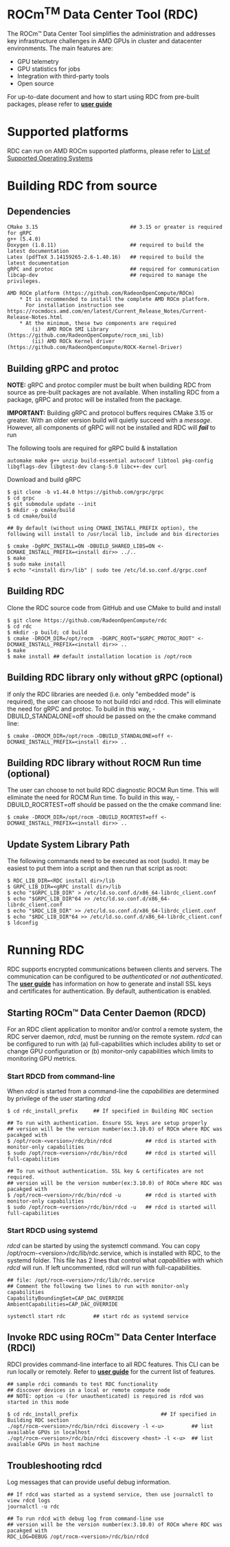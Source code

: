 
# ROCm<sup>TM</sup> Data Center Tool (RDC)

The ROCm™ Data Center Tool simplifies the administration and addresses key infrastructure challenges in AMD GPUs in cluster and datacenter environments. The main features are:

- GPU telemetry
- GPU statistics for jobs
- Integration with third-party tools
- Open source

For up-to-date document and how to start using RDC from pre-built packages, please refer to [**user guide**](https://docs.amd.com/bundle/ROCm-Data-Center-Tool-User-Guide-v5.1/page/Overview.html)

# Supported platforms
RDC can run on AMD ROCm supported platforms, please refer to [List of Supported Operating Systems](https://rocmdocs.amd.com/en/latest/Current_Release_Notes/Current-Release-Notes.html)

# Building RDC from source

## Dependencies

    CMake 3.15                              ## 3.15 or greater is required for gRPC
    g++ (5.4.0)
    Doxygen (1.8.11)                        ## required to build the latest documentation
    Latex (pdfTeX 3.14159265-2.6-1.40.16)   ## required to build the latest documentation
    gRPC and protoc                         ## required for communication
    libcap-dev                              ## required to manage the privileges.

    AMD ROCm platform (https://github.com/RadeonOpenCompute/ROCm)
        * It is recommended to install the complete AMD ROCm platform.
          For installation instruction see https://rocmdocs.amd.com/en/latest/Current_Release_Notes/Current-Release-Notes.html
        * At the minimum, these two components are required
            (i)  AMD ROCm SMI Library (https://github.com/RadeonOpenCompute/rocm_smi_lib)
            (ii) AMD ROCk Kernel driver (https://github.com/RadeonOpenCompute/ROCK-Kernel-Driver)

## Building gRPC and protoc
**NOTE:** gRPC and protoc compiler must be built when building RDC from source as pre-built packages are not available. When installing RDC from a package, gRPC and protoc will be installed from the package.

**IMPORTANT:** Building gRPC and protocol buffers requires CMake 3.15 or greater. With an older version build will quietly succeed with a *message*. However, all components of gRPC will not be installed and RDC will ***fail*** to run

The following tools are required for gRPC build & installation

    automake make g++ unzip build-essential autoconf libtool pkg-config libgflags-dev libgtest-dev clang-5.0 libc++-dev curl

 Download and build gRPC

    $ git clone -b v1.44.0 https://github.com/grpc/grpc
    $ cd grpc
    $ git submodule update --init
    $ mkdir -p cmake/build
    $ cd cmake/build

    ## By default (without using CMAKE_INSTALL_PREFIX option), the following will install to /usr/local lib, include and bin directories

    $ cmake -DgRPC_INSTALL=ON -DBUILD_SHARED_LIBS=ON <-DCMAKE_INSTALL_PREFIX=<install dir>> ../..
    $ make
    $ sudo make install
    $ echo "<install dir>/lib" | sudo tee /etc/ld.so.conf.d/grpc.conf

## Building RDC

Clone the RDC source code from GitHub and use CMake to build and install

    $ git clone https://github.com/RadeonOpenCompute/rdc
    $ cd rdc
    $ mkdir -p build; cd build
    $ cmake -DROCM_DIR=/opt/rocm  -DGRPC_ROOT="$GRPC_PROTOC_ROOT" <-DCMAKE_INSTALL_PREFIX=<install dir>> ..
    $ make
    $ make install ## default installation location is /opt/rocm

## Building RDC library only without gRPC (optional)

If only the RDC libraries are needed (i.e. only "embedded mode" is required), the user can choose to not build rdci and rdcd. This will eliminate the need for gRPC and protoc. To build in this way, -DBUILD_STANDALONE=off should be passed on the the cmake command line:

    $ cmake -DROCM_DIR=/opt/rocm -DBUILD_STANDALONE=off <-DCMAKE_INSTALL_PREFIX=<install dir>> ..

## Building RDC library without ROCM Run time (optional)

The user can choose to not build RDC diagnostic ROCM Run time. This will eliminate the need for ROCM Run time. To build in this way, -DBUILD_ROCRTEST=off should be passed on the the cmake command line:

    $ cmake -DROCM_DIR=/opt/rocm -DBUILD_ROCRTEST=off <-DCMAKE_INSTALL_PREFIX=<install dir>> ..

## Update System Library Path

The following commands need to be executed as root (sudo). It may be easiest to put them into a script and then run that script as root:

    $ RDC_LIB_DIR=<RDC install dir>/lib
    $ GRPC_LIB_DIR=<gRPC install dir>/lib
    $ echo "$GRPC_LIB_DIR" > /etc/ld.so.conf.d/x86_64-librdc_client.conf
    $ echo "$GRPC_LIB_DIR"64 >> /etc/ld.so.conf.d/x86_64-librdc_client.conf
    $ echo "$RDC_LIB_DIR" >> /etc/ld.so.conf.d/x86_64-librdc_client.conf
    $ echo "$RDC_LIB_DIR"64 >> /etc/ld.so.conf.d/x86_64-librdc_client.conf
    $ ldconfig

# Running RDC
RDC supports encrypted communications between clients and servers. The
communication can be configured to be *authenticated* or *not authenticated*. The [**user guide**](https://docs.amd.com/bundle/ROCm-Data-Center-Tool-User-Guide-v5.1/page/Developer_Handbook.html) has information on how to generate and install SSL keys and certificates for authentication. By default, authentication is enabled.

## Starting ROCm™ Data Center Daemon (RDCD)
For an RDC client application to monitor and/or control a remote system, the RDC server daemon, *rdcd*, must be running on the remote system. *rdcd* can be configured to run with (a) full-capabilities which includes ability to set or change GPU configuration or (b) monitor-only capabilities which limits to monitoring GPU metrics.

### Start RDCD from command-line
When *rdcd* is started from a command-line the *capabilities* are determined by privilege of the *user* starting *rdcd*

    $ cd rdc_install_prefix     ## If specified in Building RDC section

    ## To run with authentication. Ensure SSL keys are setup properly
    ## version will be the version number(ex:3.10.0) of ROCm where RDC was pacakged with
    $ /opt/rocm-<version>/rdc/bin/rdcd           ## rdcd is started with monitor-only capabilities
    $ sudo /opt/rocm-<version>/rdc/bin/rdcd      ## rdcd is started will full-capabilities

    ## To run without authentication. SSL key & certificates are not required.
    ## version will be the version number(ex:3.10.0) of ROCm where RDC was pacakged with
    $ /opt/rocm-<version>/rdc/bin/rdcd -u        ## rdcd is started with monitor-only capabilities
    $ sudo /opt/rocm-<version>/rdc/bin/rdcd -u   ## rdcd is started will full-capabilities

### Start RDCD using systemd
*rdcd* can be started by using the systemctl command. You can copy /opt/rocm-\<version\>/rdc/lib/rdc.service, which is installed with RDC, to the systemd folder. This file has 2 lines that control what *capabilities* with which *rdcd* will run. If left uncommented, rdcd will run with full-capabilities.


    ## file: /opt/rocm-<version>/rdc/lib/rdc.service
    ## Comment the following two lines to run with monitor-only capabilities
    CapabilityBoundingSet=CAP_DAC_OVERRIDE
    AmbientCapabilities=CAP_DAC_OVERRIDE

    systemctl start rdc         ## start rdc as systemd service

## Invoke RDC using ROCm™ Data Center Interface (RDCI)
RDCI provides command-line interface to all RDC features. This CLI can be run locally or remotely. Refer to [**user guide**](https://docs.amd.com/bundle/ROCm-Data-Center-Tool-User-Guide-v5.1/page/Feature_Overview.html) for the current list of features.

    ## sample rdci commands to test RDC functionality
    ## discover devices in a local or remote compute node
    ## NOTE: option -u (for unauthenticated) is required is rdcd was started in this mode

    $ cd rdc_install_prefix                           ## If specified in Building RDC section
    ./opt/rocm-<version>/rdc/bin/rdci discovery -l <-u>         ## list available GPUs in localhost
    ./opt/rocm-<version>/rdc/bin/rdci discovery <host> -l <-u>  ## list available GPUs in host machine

## Troubleshooting rdcd

Log messages that can provide useful debug information.

    ## If rdcd was started as a systemd service, then use journalctl to view rdcd logs
    journalctl -u rdc

    ## To run rdcd with debug log from command-line use
    ## version will be the version number(ex:3.10.0) of ROCm where RDC was pacakged with
    RDC_LOG=DEBUG /opt/rocm-<version>/rdc/bin/rdcd


